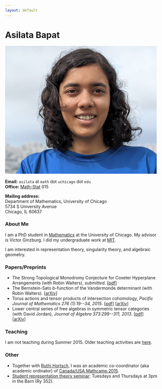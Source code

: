 ```yaml
---
layout: default
---
```


# Asilata Bapat
<img id="mypicture" src="assets/asilata-bapat.jpg" alt="Asilata Bapat"/>

**Email:** `asilata` at `math` dot `uchicago` dot `edu`  
**Office:** [Math-Stat](https://maps.uchicago.edu/?location=5727+South+University+Avenue) 015

**Mailing address:**  
Department of Mathematics, University of Chicago  
5734 S University Avenue  
Chicago, IL 60637

### About Me
I am a PhD student in [Mathematics](http://math.uchicago.edu/) at the University of Chicago.
My advisor is Victor Ginzburg.
I did my undergraduate work at [MIT](http://web.mit.edu).

I am interested in representation theory, singularity theory, and algebraic geometry.

<!--
Graduate student  
[Department of Mathematics](http://math.uchicago.edu/)  
University of Chicago
-->

### Papers/Preprints
* The Strong Topological Monodromy Conjecture for Coxeter Hyperplane Arrangements (with Robin Walters), _submitted_. [[pdf](papers/bapat-walters-2015.pdf)]
* The Bernstein-Sato $b$-function of the Vandermonde determinant (with Robin Walters). [[arXiv](http://arxiv.org/abs/1503.01055)]
* Torus actions and tensor products of intersection cohomology, _Pacific Journal of Mathematics 276 (1):19--34, 2015_. [[pdf](papers/bapat-2015.pdf)] [[arXiv](http://arxiv.org/abs/1309.0859)]
* Lower central series of free algebras in symmetric tensor categories (with David Jordan), _Journal of Algebra 373:299--311, 2013_. [[pdf](papers/bapat-jordan-2013.pdf)] [[arXiv](http://arxiv.org/abs/1001.1375)]

### Teaching
I am not teaching during Summer 2015.
Older teaching activities are [here](teaching/).

### Other
* Together with [Ruthi Hortsch](http://math.mit.edu/~rhortsch/), I was an academic co-coordinator (aka academic ordinator) of [Canada/USA Mathcamp 2015](http://www.mathcamp.org/2015).
* [Student representation theory seminar](seminars/studentreptheory): Tuesdays and Thursdays at 3pm in the Barn (Ry 352).

